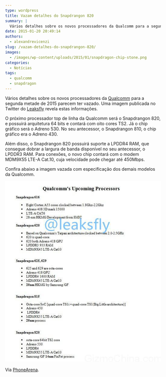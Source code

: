 ```yaml
---
type: wordpress
title: Vazam detalhes do Snapdrangon 820
summary: |
  Vários detalhes sobre os novos processadores da Qualcomm para a segunda metade de 2015 parecem ter vazado.
date: 2015-01-20 20:49:14
authors:
  - alexandrevicenzi
slug: /vazam-detalhes-do-snapdrangon-820/
images:
  - /images/wp-content/uploads/2015/01/snapdragon-chip-stone.png
categories:
  - Notícias
tags:
  - qualcomm
  - snapdragon
---
```


Vários detalhes sobre os novos processadores da <a href="http://www.qualcomm.com.br/" target="_blank">Qualcomm</a> para a segunda metade de 2015 parecem ter vazado. Uma imagem publicada no Twitter do <a href="https://twitter.com/leaksfly/status/557450327947874304" target="_blank">Leaksfly</a> revela estas informações.

O próximo processador top de linha da Qualcomm será o Snapdrangon 820, e possuirá arquitetura 64 bits e contará com oito cores TS2. Já o chip gráfico será o Adreno 530. No seu antecessor, o Snapdrangon 810, o chip gráfico era o Adreno 430.

Além disso, o Snapdrangon 820 possuirá suporte a LPDDR4 RAM, que consegue dobrar a largura de banda disponível no seu antecessor, o LPDDR3 RAM. Para conexões, o novo chip contará com o modem MDM9X55 LTE-A Cat.10, cuja velocidade pode chegar até 450Mbps.

Confira abaixo a imagem vazada com especificação dos demais modelos da Qualcomm.

<img class=" aligncenter" src="/images/wp-content/uploads/2015/01/qualcomm-SoC-2015.jpg" alt="qualcomm" />

Via <a href="http://www.phonearena.com/news/Qualcomm-late-2015-roadmap-leaks-out-14nm-FinFet-Snapdragon-820-surfaces-Taipan-Krait-successor-due_id65010" target="_blank">PhoneArena</a>.